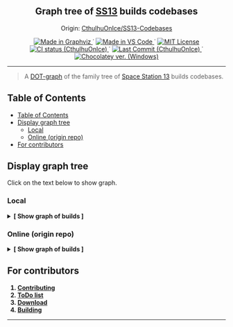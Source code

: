 
<p align="center">
	<h2 align="center">
		Graph tree of <a href="http://www.byond.com/games/Exadv1/SpaceStation13">SS13</a> builds codebases
	</h2>
	<p align="center">
		Origin:
		<a href="https://github.com/CthulhuOnIce/SS13-Codebases">
			CthulhuOnIce/SS13-Codebases
		</a>
	</p>
</p>

<p align="center">
	<!--
		Static Badges
	-->
	<a href="https://graphviz.org/">
		<img alt="Made in Graphviz"
		src="./.github/static/Made_in-Graphviz-30638e.svg"/>
	</a>˙
	<a href="https://code.visualstudio.com/">
		<img alt="Made in VS Code"
		src="./.github/static/Made_in-VS_Code-1f425f.svg"/>
	</a>˙
	<a href="https://opensource.org/licenses/MIT">
		<img alt="MIT License"
		src="./.github/static/License-MIT-yellow.svg"/>
	</a>
	<br>
	<!--
		Dinamic Badges
	-->
	<a href="https://github.com/CthulhuOnIce/SS13-Codebases/actions/workflows/main.yml">
		<img alt="CI status (CthulhuOnIce)"
		src="https://github.com/CthulhuOnIce/SS13-Codebases/actions/workflows/main.yml/badge.svg"/>
	</a>˙
	<a href="https://github.com/CthulhuOnIce/SS13-Codebases/commits/">
		<img alt="Last Commit (CthulhuOnIce)"
		src="https://img.shields.io/github/last-commit/CthulhuOnIce/SS13-Codebases"/>
	</a>˙
	<a href="https://community.chocolatey.org/packages/Graphviz">
		<img alt="Chocolatey ver. (Windows)"
		src="https://img.shields.io/chocolatey/v/graphviz">
	</a>
</p>

---

> A [DOT-graph](https://en.wikipedia.org/wiki/DOT_(graph_description_language)) of the family tree of [Space Station 13](http://www.byond.com/games/Exadv1/SpaceStation13) builds codebases.

## Table of Contents

- [Table of Contents](#table-of-contents)
- [Display graph tree](#display-graph-tree)
	- [Local](#local)
	- [Online (origin repo)](#online-origin-repo)
- [For contributors](#for-contributors)

## Display graph tree

Click on the text below to show graph.

### Local

<details>
	<summary><b>[ Show graph of builds ]</b></summary>
	<a href="./out/tree.svg?sanitize=true">
		<img alt="Graphviz graph (local)" src="./out/tree.svg?sanitize=true">
	</a>
	<b>Compiled: July 07, 2021 - 02:28PM (ÜTC +03)</b>
	<br/>
	(or check auto-generated datetime <a href="./out/compile_datetime.txt/">here</a>)
</details>

### Online (origin repo)

<details>
	<summary><b>[ Show graph of builds ]</b></summary>
	<a href="https://github.com/CthulhuOnIce/SS13-Codebases/blob/master/out/tree.svg?sanitize=true">
		<img alt="Graphviz graph (online)" src="./out/tree.svg?sanitize=true">
	</a>
	<b>Check auto-generated datetime <a href="https://github.com/CthulhuOnIce/SS13-Codebases/blob/master/out/compile_datetime.txt?sanitize=true">here</a>
</details>

## For contributors

 1. [Contributing](./.github/CONTRIBUTING.md)
 1. [ToDo list](./.github/TODO.md)
 1. [Download](./.github/DOWNLOAD.md)
 1. [Building](./.github/BUILDING.md)

---
